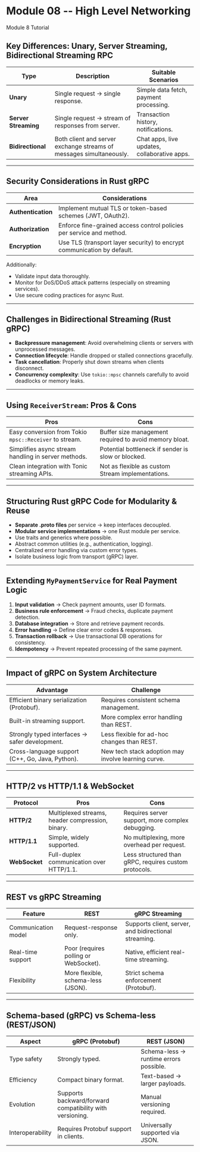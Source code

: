 # Module 08 -- High Level Networking

Module 8 Tutorial

## Key Differences: Unary, Server Streaming, Bidirectional Streaming RPC

| Type                  | Description                                                       | Suitable Scenarios                         |
|-----------------------|-------------------------------------------------------------------|-------------------------------------------|
| **Unary**             | Single request → single response.                                 | Simple data fetch, payment processing.     |
| **Server Streaming**  | Single request → stream of responses from server.                 | Transaction history, notifications.        |
| **Bidirectional**     | Both client and server exchange streams of messages simultaneously.| Chat apps, live updates, collaborative apps.|

---

## Security Considerations in Rust gRPC

| Area            | Considerations                                                                 |
|-----------------|-------------------------------------------------------------------------------|
| **Authentication** | Implement mutual TLS or token-based schemes (JWT, OAuth2).                    |
| **Authorization**  | Enforce fine-grained access control policies per service and method.         |
| **Encryption**     | Use TLS (transport layer security) to encrypt communication by default.      |

Additionally:
- Validate input data thoroughly.
- Monitor for DoS/DDoS attack patterns (especially on streaming services).
- Use secure coding practices for async Rust.

---

## Challenges in Bidirectional Streaming (Rust gRPC)

- **Backpressure management**: Avoid overwhelming clients or servers with unprocessed messages.
- **Connection lifecycle**: Handle dropped or stalled connections gracefully.
- **Task cancellation**: Properly shut down streams when clients disconnect.
- **Concurrency complexity**: Use `tokio::mpsc` channels carefully to avoid deadlocks or memory leaks.

---

## Using `ReceiverStream`: Pros & Cons

| Pros                                              | Cons                                               |
|---------------------------------------------------|----------------------------------------------------|
| Easy conversion from Tokio `mpsc::Receiver` to stream. | Buffer size management required to avoid memory bloat. |
| Simplifies async stream handling in server methods. | Potential bottleneck if sender is slow or blocked.   |
| Clean integration with Tonic streaming APIs.      | Not as flexible as custom Stream implementations.    |

---

## Structuring Rust gRPC Code for Modularity & Reuse

- **Separate .proto files** per service → keep interfaces decoupled.
- **Modular service implementations** → one Rust module per service.
- Use traits and generics where possible.
- Abstract common utilities (e.g., authentication, logging).
- Centralized error handling via custom error types.
- Isolate business logic from transport (gRPC) layer.

---

## Extending `MyPaymentService` for Real Payment Logic

1. **Input validation** → Check payment amounts, user ID formats.
2. **Business rule enforcement** → Fraud checks, duplicate payment detection.
3. **Database integration** → Store and retrieve payment records.
4. **Error handling** → Define clear error codes & responses.
5. **Transaction rollback** → Use transactional DB operations for consistency.
6. **Idempotency** → Prevent repeated processing of the same payment.

---

## Impact of gRPC on System Architecture

| Advantage                                         | Challenge                                         |
|---------------------------------------------------|---------------------------------------------------|
| Efficient binary serialization (Protobuf).        | Requires consistent schema management.            |
| Built-in streaming support.                      | More complex error handling than REST.            |
| Strongly typed interfaces → safer development.    | Less flexible for ad-hoc changes than REST.       |
| Cross-language support (C++, Go, Java, Python).   | New tech stack adoption may involve learning curve.|

---

## HTTP/2 vs HTTP/1.1 & WebSocket

| Protocol    | Pros                                             | Cons                                             |
|-------------|--------------------------------------------------|--------------------------------------------------|
| **HTTP/2**  | Multiplexed streams, header compression, binary. | Requires server support, more complex debugging. |
| **HTTP/1.1**| Simple, widely supported.                       | No multiplexing, more overhead per request.      |
| **WebSocket**| Full-duplex communication over HTTP/1.1.       | Less structured than gRPC, requires custom protocols.|

---

## REST vs gRPC Streaming

| Feature             | REST                                 | gRPC Streaming                                 |
|---------------------|-------------------------------------|-----------------------------------------------|
| Communication model | Request-response only.              | Supports client, server, and bidirectional streaming. |
| Real-time support   | Poor (requires polling or WebSocket).| Native, efficient real-time streaming.         |
| Flexibility         | More flexible, schema-less (JSON).   | Strict schema enforcement (Protobuf).          |

---

## Schema-based (gRPC) vs Schema-less (REST/JSON)

| Aspect             | gRPC (Protobuf)                   | REST (JSON)                        |
|--------------------|-----------------------------------|-----------------------------------|
| Type safety        | Strongly typed.                   | Schema-less → runtime errors possible. |
| Efficiency         | Compact binary format.            | Text-based → larger payloads.     |
| Evolution          | Supports backward/forward compatibility with versioning. | Manual versioning required.       |
| Interoperability   | Requires Protobuf support in clients.| Universally supported via JSON.  |



